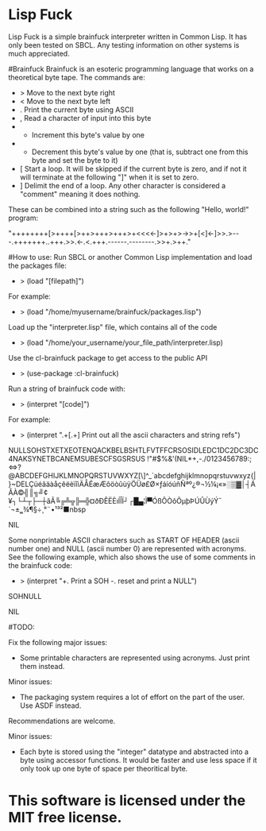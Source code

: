 # Lisp Fuck
Lisp Fuck is a simple brainfuck interpreter written in Common Lisp. It has only been tested on SBCL. Any testing information on other systems is much appreciated.

#Brainfuck
Brainfuck is an esoteric programming language that works on a theoretical byte tape. The commands are:
- \> Move to the next byte right
- \< Move to the next byte left
- . Print the current byte using ASCII
- , Read a character of input into this byte
- + Increment this byte's value by one
- - Decrement this byte's value by one (that is, subtract one from this byte and set the byte to it)
- [ Start a loop. It will be skipped if the current byte is zero, and if not it will terminate at the following "]" when it is set to zero.
- ] Delimit the end of a loop. Any other character is considered a "comment" meaning it does nothing.

These can be combined into a string such as the following "Hello, world!" program:

"++++++++[>++++[>++>+++>+++>+<<<<-]>+>+>->>+[<]<-]>>.>---.+++++++..+++.>>.<-.<.+++.------.--------.>>+.>++."

#How to use:
Run SBCL or another Common Lisp implementation and load the packages file:

- \> (load "[filepath]")

For example:

- \> (load "/home/myusername/brainfuck/packages.lisp")

Load up the "interpreter.lisp" file, which contains all of the code

- \> (load "/home/your_username/your_file_path/interpreter.lisp)

Use the cl-brainfuck package to get access to the public API

- \> (use-package :cl-brainfuck)

Run a string of brainfuck code with:

- \> (interpret "[code]")

For example:

- \> (interpret ".+[.+] Print out all the ascii characters and string refs")

NULLSOHSTXETXEOTENQACKBELBSHTLFVTFFCRSOSIDLEDC1DC2DC3DC4NAKSYNETBCANEMSUBESCFSGSRSUS !"#$%&'(NIL*+,-./0123456789:;<=\>?@ABCDEFGHIJKLMNOPQRSTUVWXYZ[\\]^_`abcdefghijklmnopqrstuvwxyz{|}~DELÇüéâäàåçêëèïîìÄÅÉæÆôöòûùÿÖÜø£Ø×ƒáíóúñÑªº¿®¬½¼¡«»░▒▓│┤ÁÂÀ©╣║╗╝¢¥┐└┴┬├─┼ãÃ╚╔╩╦╠═╬¤ðÐÊËÈıÍÎÏ┘┌█▄¦Ì▀ÓßÔÒõÕµþÞÚÛÙýÝ¯´¬±‗¾¶§÷¸°¨•¹³²■nbsp

NIL

Some nonprintable ASCII characters such as START OF HEADER (ascii number one) and NULL (ascii number 0) are represented with acronyms. See the following example, which also shows the use of some comments in the brainfuck code:

- \> (interpret "+. Print a SOH -. reset and print a NULL")

SOHNULL

NIL

#TODO:

Fix the following major issues:

 - Some printable characters are represented using acronyms. Just print them instead.
 
 Minor issues:
 
 - The packaging system requires a lot of effort on the part of the user. Use ASDF instead.

Recommendations are welcome.

Minor issues:

 - Each byte is stored using the "integer" datatype and abstracted into a byte using accessor functions. It would be faster and use less space if it only took up one byte of space per theoritical byte.
 
This software is licensed under the MIT free license.
===============
